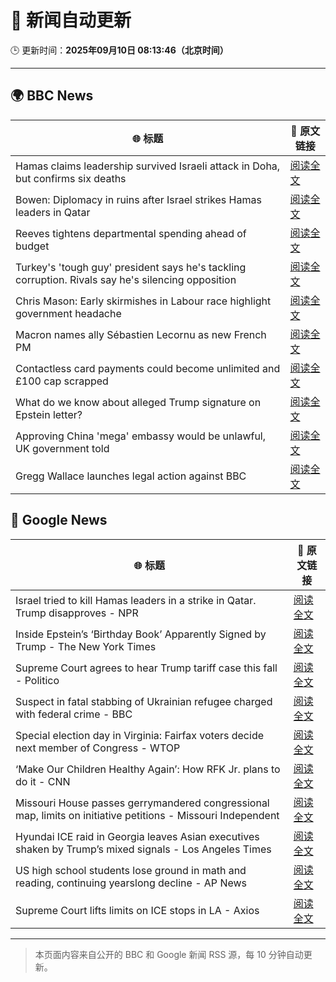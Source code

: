 # 🧠 新闻自动更新

🕒 更新时间：**2025年09月10日 08:13:46（北京时间）**

---

## 🌍 BBC News

| 🌐 标题 | 🔗 原文链接 |
|--------|-------------|
| Hamas claims leadership survived Israeli attack in Doha, but confirms six deaths | [阅读全文](https://www.bbc.com/news/articles/ced58zywdwno?at_medium=RSS&at_campaign=rss) |
| Bowen: Diplomacy in ruins after Israel strikes Hamas leaders in Qatar | [阅读全文](https://www.bbc.com/news/articles/cm2zepgp5neo?at_medium=RSS&at_campaign=rss) |
| Reeves tightens departmental spending ahead of budget | [阅读全文](https://www.bbc.com/news/articles/cyv63l3395zo?at_medium=RSS&at_campaign=rss) |
| Turkey's 'tough guy' president says he's tackling corruption. Rivals say he's silencing opposition | [阅读全文](https://www.bbc.com/news/articles/ckgqzk31qyzo?at_medium=RSS&at_campaign=rss) |
| Chris Mason: Early skirmishes in Labour race highlight government headache | [阅读全文](https://www.bbc.com/news/articles/c0lkgylwn06o?at_medium=RSS&at_campaign=rss) |
| Macron names ally Sébastien Lecornu as new French PM | [阅读全文](https://www.bbc.com/news/articles/crmenp1k0mjo?at_medium=RSS&at_campaign=rss) |
| Contactless card payments could become unlimited and £100 cap scrapped | [阅读全文](https://www.bbc.com/news/articles/czjv7jy2r9vo?at_medium=RSS&at_campaign=rss) |
| What do we know about alleged Trump signature on Epstein letter? | [阅读全文](https://www.bbc.com/news/videos/c3vzrywde07o?at_medium=RSS&at_campaign=rss) |
| Approving China 'mega' embassy would be unlawful, UK government told | [阅读全文](https://www.bbc.com/news/articles/c864w2942vdo?at_medium=RSS&at_campaign=rss) |
| Gregg Wallace launches legal action against BBC | [阅读全文](https://www.bbc.com/news/articles/cdr60nvd4y2o?at_medium=RSS&at_campaign=rss) |

## 📰 Google News

| 🌐 标题 | 🔗 原文链接 |
|--------|-------------|
| Israel tried to kill Hamas leaders in a strike in Qatar. Trump disapproves - NPR | [阅读全文](https://news.google.com/rss/articles/CBMid0FVX3lxTE5vVVdGZXdXZVE3T1QzTk5vWU4xYUhyUG1oLTBDeXR5MFdvWTJVZ3NER1FRVmpDb2Z1Sy1BUTlhZk1sQk11N2txMzRTZ0Z1OHcyblg3NlhSWjdqMWtreEJLOVdNTVk0SGN5bjRQZWRiMVBjWlAxdDc0?oc=5) |
| Inside Epstein’s ‘Birthday Book’ Apparently Signed by Trump - The New York Times | [阅读全文](https://news.google.com/rss/articles/CBMihAFBVV95cUxOdjEzb2J5UTQ0dWxwWGp5by1kRm9qVFF4aHdjeUJ5RDVtNkVIa3VSSmF0M2x3M1RQMGlzMk5MWlY2N1VXMVJ6c3BLbV8zLXpzMnE4a0ZHN1RpSDg0OUR3WDg4YUI4YTliTldBYktCTl85dHVxZEhmUXFwczF6RXdRZG1SSEI?oc=5) |
| Supreme Court agrees to hear Trump tariff case this fall - Politico | [阅读全文](https://news.google.com/rss/articles/CBMiqgFBVV95cUxQNndzTjgyOGtTd0s4ekZoWTctWnROdk9aSngxdklLbmlqWGV0U1VRbTZmRTZqWGNyYU1Jb2lkV2N1VUpSeUlUTGtsMHdXVkFfdXBVMHNFU1YxRFRrOFd4YzBFVzBYZlJCX0R4NGZGaEppZWEtcjNkNUNaLXBGV01fQ00zbGZWbDZFZmlGcnBuSC1sWVA1R295Nm1QWk9yZUtSWFpRb0tmUS1FQQ?oc=5) |
| Suspect in fatal stabbing of Ukrainian refugee charged with federal crime - BBC | [阅读全文](https://news.google.com/rss/articles/CBMiWkFVX3lxTE1TSG1nRVJxSV8ybUpNMm1rU1U3MzlDMjluOEVQNW0wbnFaekppMlFrN3UwXzd0VkxFXzIxOWZTZmlqZVJVNHJ6SGxCQm1qVVRReVFqT0NfWE5iZ9IBX0FVX3lxTFBFTmxvem8wRERfR3laMmhDRHlVc3hQYWJuSXZWRjZqazZsXzVsZjNEeDBrdEZtd3ZVN1paeFpTNTVOMEZEd1lGNTctQ1g3SGRmVjNuOTJSVlFlaUtUbHNz?oc=5) |
| Special election day in Virginia: Fairfax voters decide next member of Congress - WTOP | [阅读全文](https://news.google.com/rss/articles/CBMivwFBVV95cUxQU0I5cTg4Wno0VzNHOFpzMWRSeXdGWG1uMkdnYjBfLWI5NmVQSEQ3TlZmZmJrc0lGTU9DQVBXWGtRVXdhV05HazdHODNvdjhPNktWSE5ZM3pibGZ1eTdLM1JYRnJ3ODBjNzRQbVFreDlLMURaQlN1aGpFMTZrNFpnbmRGTUppcjc4dGl3elk0ZEIwMkluX3pKMmpBUllGcFU2UGNhdUNFT1M0aHQ4QWZJd1BVV3pYQUs0QTJBLUFFUQ?oc=5) |
| ‘Make Our Children Healthy Again’: How RFK Jr. plans to do it - CNN | [阅读全文](https://news.google.com/rss/articles/CBMiggFBVV95cUxPRnBxVm1MUWZZNVJlUk9FYkRWRF9oSVQ0eVNIcHRqTEVhU295ZzVLNm5lc2ZIOFZxYWs2a2xWZW42RnIwc1FrV1NkMDg1ZlpEdUNoSU1rU1VUYjNrQy1PX01Lbk1weDJZaXduVkgydnBEX3J6T1hlZHVLTkZRVnp1MFVB?oc=5) |
| Missouri House passes gerrymandered congressional map, limits on initiative petitions - Missouri Independent | [阅读全文](https://news.google.com/rss/articles/CBMixwFBVV95cUxQYUhqNmR2ODdxekJsWDRLcDhlU2VpY0lIT1dFV3I2R1lVSDVZakVWcmlyRTJMdkphSWM5M0k2RkRCWHZHbHJnWTB0Q1pReHYxVVhIVnBfT3hQMDVLSjFhZlloYjNSVGd4ekFCSTVWdUI5YmRjaEh5YzJEbXh2SGl3aXJIaW9FOE1vVUNmRE5tZVFvbkRsUC12TGtjUV9BanluQTREd3hXUm1zMTBwbmRCUVVNVDBsY0lTcnlrNzRPQzR4RW9HRWtn?oc=5) |
| Hyundai ICE raid in Georgia leaves Asian executives shaken by Trump’s mixed signals - Los Angeles Times | [阅读全文](https://news.google.com/rss/articles/CBMivwFBVV95cUxPWmhFQUxSTkJvTERvN0huTF81U21yR1gxZWF0dWp1TzgwVkdzcEZkalNmdUVBX3dQdUtkNnVRejY4dHpaT1pMYmdVV29nek85TnJNVEg5R2c1UTIwSU0xbUtfZ2JDSFJ5bC1YQUpVN3BKOXNraGpiVWs5a1lxdHlkWEEzWDM0MVlBanV0R3M4UEpNNWN4a2I1UGF1SkFpOXYwNExlYV9KSjJ3c01hVzhZS2NLTHFJN0tUTWlONFk2Yw?oc=5) |
| US high school students lose ground in math and reading, continuing yearslong decline - AP News | [阅读全文](https://news.google.com/rss/articles/CBMimwFBVV95cUxQYXVNSmtzdkoyU2F3Zm1KNUx5LW5nUDFpSVplYlNQUjVqc1dWczNwZjlibW1ZLVlzU2pkdjZPTXJBQkdTblVab1FHYnF2dE9tVnUxcVN2ZTk0SHZ1bFNBMkdNYWgyUU92YlAwRlJOSGZzLWx2ZzJBSUNraExpV2FNdU1aYWhwNUZYSlg5ejZfakhYNUhRZUJXdXJzMA?oc=5) |
| Supreme Court lifts limits on ICE stops in LA - Axios | [阅读全文](https://news.google.com/rss/articles/CBMijwFBVV95cUxNSXBOMUtUanp5R051U2NXdUQ3UnZWZkRzbXktRTE1a1VOZTVoUWJNVEFHMTZIOV9VaktldlpRWXlVSm96djltZ2ZsVzIxSzhmaGdGNDFqSXhlOV9BWUktWEttS29GWXlkTXZmaTFaZWVKemlBanIxbmNkZGpMcmRPVUtIQjVUd2YzMTc5WVV1dw?oc=5) |

---
> 本页面内容来自公开的 BBC 和 Google 新闻 RSS 源，每 10 分钟自动更新。